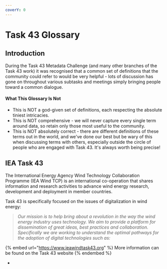 ```yaml
---
coverY: 0
---
```


# Task 43 Glossary

## Introduction

During the Task 43 Metadata Challenge (and many other branches of the Task 43 work) it was recognised that a common set of definitions that the community could refer to would be very helpful - lots of discussion has gone on throughout various subtasks and meetings simply bringing people toward a common dialogue.

#### What This Glossary Is Not

* This is NOT a god-given set of definitions, each respecting the absolute tiniest intricacies.
* This is NOT comprehensive - we will never capture every single term around data, so retain only those most useful to the community.
* This is NOT absolutely correct - there are different definitions of these terms out in the world, and we've done our best but be wary of this when discussing terms with others, especially outside the circle of people who are engaged with Task 43. It's always worth being precise!

## IEA Task 43

The International Energy Agency Wind Technology Collaboration Programme (IEA Wind TCP) is an international co-operation that shares information and research activities to advance wind energy research, development and deployment in member countries.

Task 43 is specifically focused on the issues of digitalization in wind energy:

> _Our mission is to help bring about a revolution in the way the wind energy industry uses technology. We aim to provide a platform for dissemination of great ideas, best practices and collaboration. Specifically we are working to understand the optimal pathways for the adoption of digital technologies such as:_

{% embed url="https://www.ieawindtask43.org" %}
More information can be found on the Task 43 website
{% endembed %}

*
